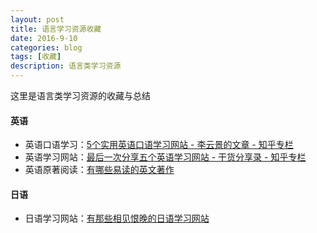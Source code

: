```yaml
---
layout: post
title: 语言学习资源收藏 
date: 2016-9-10
categories: blog
tags: [收藏]
description: 语言类学习资源 
---
```



这里是语言类学习资源的收藏与总结 

#### 英语

- 英语口语学习：[5个实用英语口语学习网站 - 李云景的文章 - 知乎专栏](https://zhuanlan.zhihu.com/p/21836320?refer=c_43889900)
- 英语学习网站：[最后一次分享五个英语学习网站 - 干货分享录 - 知乎专栏](https://zhuanlan.zhihu.com/p/22156395?refer=c_43889900)
- 英语原著阅读：[有哪些易读的英文著作](https://www.zhihu.com/question/24327190)



#### 日语 

- 日语学习网站：[有那些相见恨晚的日语学习网站](https://zhuanlan.zhihu.com/p/22125279)
